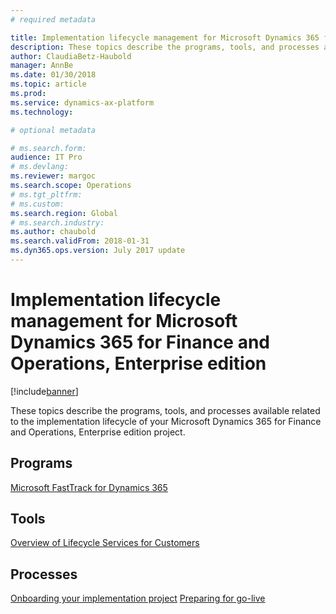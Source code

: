 ```yaml
---
# required metadata

title: Implementation lifecycle management for Microsoft Dynamics 365 for Finance and Operations, Enterprise edition
description: These topics describe the programs, tools, and processes available related to the implementation lifecycle of your Microsoft Dynamics 365 for Finance and Operations, Enterprise edition project.
author: ClaudiaBetz-Haubold
manager: AnnBe
ms.date: 01/30/2018
ms.topic: article
ms.prod: 
ms.service: dynamics-ax-platform
ms.technology: 

# optional metadata

# ms.search.form:  
audience: IT Pro
# ms.devlang: 
ms.reviewer: margoc
ms.search.scope: Operations
# ms.tgt_pltfrm: 
# ms.custom: 
ms.search.region: Global
# ms.search.industry: 
ms.author: chaubold
ms.search.validFrom: 2018-01-31
ms.dyn365.ops.version: July 2017 update
---
```


# Implementation lifecycle management for Microsoft Dynamics 365 for Finance and Operations, Enterprise edition

[!include[banner](../includes/banner.md)]

These topics describe the programs, tools, and processes available related to the implementation lifecycle of your Microsoft Dynamics 365 for Finance and Operations, Enterprise edition project.

## Programs

[Microsoft FastTrack for Dynamics 365](../get-started/fasttrack-dynamics-365-overview.md)

## Tools
[Overview of Lifecycle Services for Customers](../../dev-itpro/lifecycle-services/lcs-works-lcs.md)

## Processes
[Onboarding your implementation project](imp-lifecycle/onboard.md) 
[Preparing for go-live](imp-lifecycle/prepare-go-live.md) 
